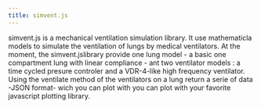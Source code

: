 ```yaml
---
title: simvent.js
---
```

simvent.js is a mechanical ventilation simulation library. It use mathematicla models to simulate the ventilation of lungs by medical ventilators. At the moment, the simvent.jslibrary provide one lung model - a basic one compartment lung with linear compliance - ant two ventilator models : a time cycled presure controler and a VDR-4-like high frequency ventilator. Using the ventilate method of the ventilators on a lung return a serie of data -JSON format- wich you can plot with you can plot with your favorite javascript plotting library. 

<svg class="graphcurve" id="svg1"></svg>
<script src="https://raw.githubusercontent.com/ProgRT/VDR.js/simvent.js"></script>
<script src="https://raw.githubusercontent.com/ProgRT/graphsimple.js/graphsimple.js"></script>
<script>
var lung = new vs.SimpleLung();
var vent = new vs.PresureControler();
data = vent.ventilate(lung);

gs.QuickGraph("#graph1", function(d){return d.time}, function(d){return d.Flung});
</script>
